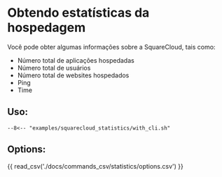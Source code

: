 # Obtendo estatísticas da hospedagem

Você pode obter algumas informações sobre a SquareCloud, tais como:

- Número total de aplicações hospedadas
- Número total de usuários
- Número total de websites hospedados
- Ping
- Time

## Uso:

````title=""
--8<-- "examples/squarecloud_statistics/with_cli.sh"
````

## Options:

{{ read_csv('./docs/commands_csv/statistics/options.csv') }}
